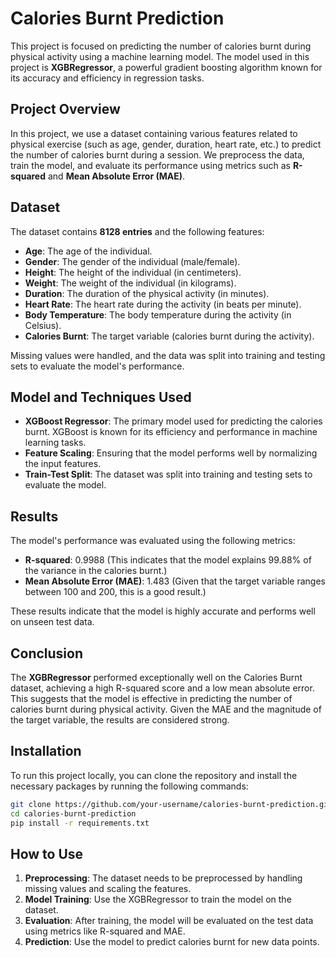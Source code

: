 # Calories Burnt Prediction

This project is focused on predicting the number of calories burnt during physical activity using a machine learning model. The model used in this project is **XGBRegressor**, a powerful gradient boosting algorithm known for its accuracy and efficiency in regression tasks.

## Project Overview

In this project, we use a dataset containing various features related to physical exercise (such as age, gender, duration, heart rate, etc.) to predict the number of calories burnt during a session. We preprocess the data, train the model, and evaluate its performance using metrics such as **R-squared** and **Mean Absolute Error (MAE)**.

## Dataset

The dataset contains **8128 entries** and the following features:
- **Age**: The age of the individual.
- **Gender**: The gender of the individual (male/female).
- **Height**: The height of the individual (in centimeters).
- **Weight**: The weight of the individual (in kilograms).
- **Duration**: The duration of the physical activity (in minutes).
- **Heart Rate**: The heart rate during the activity (in beats per minute).
- **Body Temperature**: The body temperature during the activity (in Celsius).
- **Calories Burnt**: The target variable (calories burnt during the activity).

Missing values were handled, and the data was split into training and testing sets to evaluate the model's performance.

## Model and Techniques Used

- **XGBoost Regressor**: The primary model used for predicting the calories burnt. XGBoost is known for its efficiency and performance in machine learning tasks.
- **Feature Scaling**: Ensuring that the model performs well by normalizing the input features.
- **Train-Test Split**: The dataset was split into training and testing sets to evaluate the model.

## Results

The model's performance was evaluated using the following metrics:
- **R-squared**: 0.9988 (This indicates that the model explains 99.88% of the variance in the calories burnt.)
- **Mean Absolute Error (MAE)**: 1.483 (Given that the target variable ranges between 100 and 200, this is a good result.)

These results indicate that the model is highly accurate and performs well on unseen test data.

## Conclusion

The **XGBRegressor** performed exceptionally well on the Calories Burnt dataset, achieving a high R-squared score and a low mean absolute error. This suggests that the model is effective in predicting the number of calories burnt during physical activity. Given the MAE and the magnitude of the target variable, the results are considered strong.

## Installation

To run this project locally, you can clone the repository and install the necessary packages by running the following commands:

```bash
git clone https://github.com/your-username/calories-burnt-prediction.git
cd calories-burnt-prediction
pip install -r requirements.txt
```

## How to Use

1. **Preprocessing**: The dataset needs to be preprocessed by handling missing values and scaling the features.
2. **Model Training**: Use the XGBRegressor to train the model on the dataset.
3. **Evaluation**: After training, the model will be evaluated on the test data using metrics like R-squared and MAE.
4. **Prediction**: Use the model to predict calories burnt for new data points.
